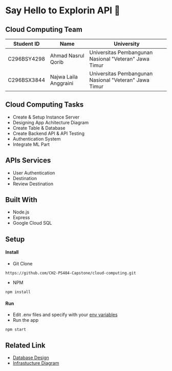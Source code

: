 # Say Hello to Explorin API 👋

## Cloud Computing Team 
| Student ID | Name | University |
| ------ | ------ | ------ |
|C296BSY4298| Ahmad Nasrul Qorib | Universitas Pembangunan Nasional "Veteran" Jawa Timur|
|C296BSX3844|Najwa Laila Anggraini| Universitas Pembangunan Nasional "Veteran" Jawa Timur|

## Cloud Computing Tasks 
- Create & Setup Instance Server
- Designing App Achitecture Diagram
- Create Table & Database
- Create Backend API & API Testing
- Authentication System
- Integrate ML Part
  
## APIs Services
- User Authentication
- Destination
- Review Destination

## Built With 
- Node.js
- Express
- Google Cloud SQL

## Setup
#### Install
- Git Clone
```
https://github.com/CH2-PS484-Capstone/cloud-computing.git
```
- NPM
```
npm install
```

	
#### Run
- Edit .env files and specify with your [env variables]()
- Run the app
```
npm start
```



## Related Link 
- [Database Design](https://drive.google.com/file/d/1XFDaq8dpveQPbntGxui_JM6I2BzWarTh/view?usp=drive_link)
- [Infrastucture Diagram](https://drive.google.com/file/d/1nVUDr_gX6g2oyrD4Ia4bGF7vRS-kQcLV/view?usp=sharing)
